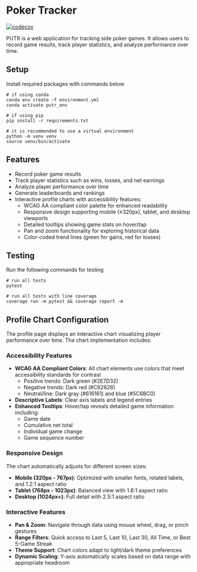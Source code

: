 # Poker Tracker

[![codecov](https://codecov.io/github/samfeldman824/putr/branch/main/graph/badge.svg?token=DXNQHZ39YZ)](https://codecov.io/github/samfeldman824/putr)


PUTR is a web application for tracking side poker games. It allows users to record game results, track player statistics, and analyze performance over time.

## Setup

Install required packages with commands below
```
# if using conda
conda env create -f environment.yml
conda activate putr_env

# if using pip
pip install -r requirements.txt

# it is recommended to use a virtual environment
python -m venv venv
source venv/bin/activate
```


## Features

- Record poker game results
- Track player statistics such as wins, losses, and net earnings
- Analyze player performance over time
- Generate leaderboards and rankings
- Interactive profile charts with accessibility features:
  - WCAG AA compliant color palette for enhanced readability
  - Responsive design supporting mobile (≥320px), tablet, and desktop viewports
  - Detailed tooltips showing game stats on hover/tap
  - Pan and zoom functionality for exploring historical data
  - Color-coded trend lines (green for gains, red for losses)

## Testing

Run the following commands for testing

```
# run all tests
pytest

# run all tests with line coverage
coverage run -m pytest && coverage report -m
```

## Profile Chart Configuration

The profile page displays an interactive chart visualizing player performance over time. The chart implementation includes:

### Accessibility Features
- **WCAG AA Compliant Colors**: All chart elements use colors that meet accessibility standards for contrast
  - Positive trends: Dark green (#2E7D32)
  - Negative trends: Dark red (#C62828)
  - Neutral/line: Dark gray (#616161) and blue (#5C6BC0)
- **Descriptive Labels**: Clear axis labels and legend entries
- **Enhanced Tooltips**: Hover/tap reveals detailed game information including:
  - Game date
  - Cumulative net total
  - Individual game change
  - Game sequence number

### Responsive Design
The chart automatically adjusts for different screen sizes:
- **Mobile (320px - 767px)**: Optimized with smaller fonts, rotated labels, and 1.2:1 aspect ratio
- **Tablet (768px - 1023px)**: Balanced view with 1.8:1 aspect ratio
- **Desktop (1024px+)**: Full detail with 2.5:1 aspect ratio

### Interactive Features
- **Pan & Zoom**: Navigate through data using mouse wheel, drag, or pinch gestures
- **Range Filters**: Quick access to Last 5, Last 10, Last 30, All Time, or Best 5-Game Streak
- **Theme Support**: Chart colors adapt to light/dark theme preferences
- **Dynamic Scaling**: Y-axis automatically scales based on data range with appropriate headroom
